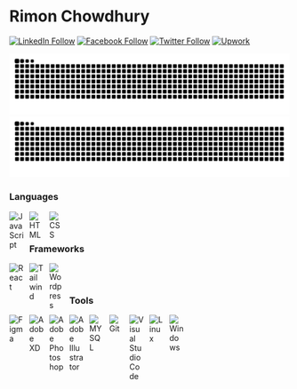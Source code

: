 # Rimon Chowdhury

[![LinkedIn Follow](https://img.shields.io/badge/LinkedIn-0077B5?style=for-the-badge&logo=linkedin&logoColor=white)](https://linkedin.com/in/rimonchowdhuryy)
[![Facebook Follow](https://img.shields.io/badge/Facebook-1877F2?style=for-the-badge&logo=facebook&logoColor=white)](https://facebook.com/rimonc7)
[![Twitter Follow](https://img.shields.io/badge/Twitter-00acee?style=for-the-badge&logo=twitter&logoColor=white)](https://twitter.com/rimonc7)
[![Upwork](https://img.shields.io/badge/UpWork-6FDA44?style=for-the-badge&logo=Upwork&logoColor=white)](https://www.upwork.com/freelancers/rimonseo)


![github contribution grid snake animation](https://raw.githubusercontent.com/opuu/opuu/output/github-contribution-grid-snake-dark.svg#gh-dark-mode-only)
![github contribution grid snake animation](https://raw.githubusercontent.com/opuu/opuu/output/github-contribution-grid-snake.svg#gh-light-mode-only)

### Languages
<!-- Frontend -->
<img align="left" alt="JavaScript" width="26px" src="https://cdn.jsdelivr.net/gh/devicons/devicon@latest/icons/javascript/javascript-original.svg" style="padding-right:10px;" />
<img align="left" alt="HTML" width="26px" src="https://cdn.jsdelivr.net/gh/devicons/devicon@latest/icons/html5/html5-original.svg" style="padding-right:10px;" />

<img align="left" alt="CSS" width="26px" src="https://cdn.jsdelivr.net/gh/devicons/devicon@latest/icons/css3/css3-original.svg" style="padding-right:10px;" />


<br/>
<br/>

### Frameworks
<img align="left" alt="React" width="26px" src="https://cdn.jsdelivr.net/gh/devicons/devicon/icons/react/react-original.svg" style="padding-right:10px;" />

<img align="left" alt="Tailwind" width="26px" src="https://cdn.jsdelivr.net/gh/devicons/devicon@latest/icons/tailwindcss/tailwindcss-original.svg" style="padding-right:10px;" />

<img align="left" alt="Wordpress" width="26px" src="https://cdn.jsdelivr.net/gh/devicons/devicon@latest/icons/wordpress/wordpress-plain.svg" style="padding-right:10px;" />

<br/>
<br/>

### Tools
<img align="left" alt="Figma" width="26px" src="https://cdn.jsdelivr.net/gh/devicons/devicon@latest/icons/figma/figma-original.svg" style="padding-right:10px;" />

<img align="left" alt="Adobe XD" width="26px" src="https://cdn.jsdelivr.net/gh/devicons/devicon@latest/icons/xd/xd-plain.svg" style="padding-right:10px;" />

<img align="left" alt="Adobe Photoshop" width="26px" src="https://cdn.jsdelivr.net/gh/devicons/devicon@latest/icons/photoshop/photoshop-plain.svg" style="padding-right:10px;" />

<img align="left" alt="Adobe Illustrator" width="26px" src="https://cdn.jsdelivr.net/gh/devicons/devicon@latest/icons/illustrator/illustrator-plain.svg" style="padding-right:10px;" />

<!-- Development Tools -->
<img align="left" alt="MYSQL" width="26px" src="https://cdn.jsdelivr.net/gh/devicons/devicon@latest/icons/mysql/mysql-original.svg" style="padding-right:10px;" />

<img align="left" alt="Git" width="26px" src="https://cdn.jsdelivr.net/gh/devicons/devicon@latest/icons/git/git-original.svg" style="padding-right:10px;" />

<img align="left" alt="Visual Studio Code" width="26px" src="https://cdn.jsdelivr.net/gh/devicons/devicon@latest/icons/vscode/vscode-original.svg" style="padding-right:10px;" />

<img align="left" alt="Linux" width="26px" src="https://cdn.jsdelivr.net/gh/devicons/devicon@latest/icons/linux/linux-original.svg" style="padding-right:10px;" />

<img align="left" alt="Windows" width="26px" src="https://cdn.jsdelivr.net/gh/devicons/devicon@latest/icons/windows8/windows8-original.svg" style="padding-right:10px;" />
